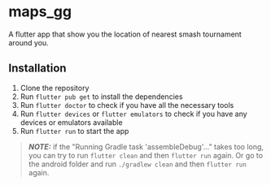# maps_gg

A flutter app that show you the location of nearest smash tournament around you.

## Installation

1. Clone the repository
2. Run `flutter pub get` to install the dependencies
3. Run `flutter doctor` to check if you have all the necessary tools
4. Run `flutter devices` or `flutter emulators` to check if you have any devices or emulators available
5. Run `flutter run` to start the app

> **_NOTE:_** if the "Running Gradle task 'assembleDebug'..." takes too long, you can try to run `flutter clean` and then `flutter run` again. Or go to the android folder and run `./gradlew clean` and then `flutter run` again.
